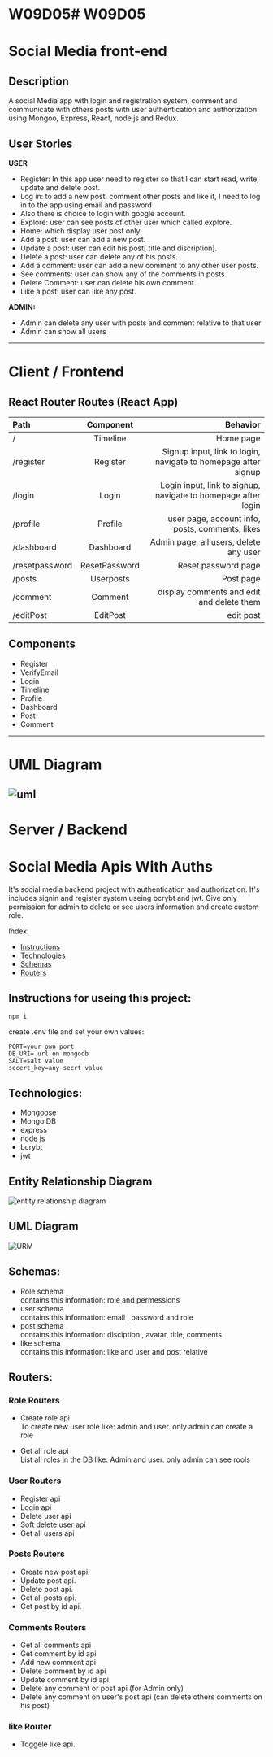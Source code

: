 # W09D05# W09D05
# Social Media front-end

## Description
A social Media app with login and registration  system, comment and communicate with others posts with user authentication and authorization using Mongoo, Express, React, node js and Redux.

## User Stories

**USER**
- Register: In this app user need to register so that I can start read, write, update and delete post.
- Log in: to add a new post, comment other posts and like it, I need to log in to the app using email and password
- Also there is choice to login with google account.
-  Explore: user can see posts of other user which called explore.
- Home: which display user post only.
- Add a post: user can add a new post.
- Update a post: user can edit his post[ title and discription].
- Delete a post: user can delete any of his posts.
- Add a comment: user can add a new comment to any other user posts.
- See comments: user can show any of the comments in posts.
- Delete Comment: user can delete his own comment.
- Like a post: user can like any post.

**ADMIN:**
- Admin can delete any user with posts and comment relative to that user
- Admin can show all users

---

# Client / Frontend

## React Router Routes (React App)

| Path         |      Component      |                                                       Behavior |
| :----------- | :-----------------: | -------------------------------------------------------------: |
| /            |     Timeline        |                                                      Home page |
| /register    |     Register        | Signup input, link to login, navigate to homepage after signup |
| /login       |     Login           |  Login input, link to signup, navigate to homepage after login |
| /profile     |     Profile         |                user page, account info, posts, comments, likes |
| /dashboard   |     Dashboard       |                         Admin page, all users, delete any user |
|/resetpassword|     ResetPassword   |                                            Reset password page |
| /posts       |     Userposts       |                                                      Post page |
| /comment     |     Comment         |                       display comments and edit and delete them|
| /editPost    |     EditPost        |                                                       edit post|
## Components

- Register
- VerifyEmail
- Login
- Timeline
- Profile
- Dashboard
- Post
- Comment


---

# UML Diagram

## ![uml](https://github.com/Suha-AlHumaid/W09D05/blob/main/uml.jpg)

# Server / Backend
# Social Media Apis With Auths
It's social media backend project with authentication and authorization. It's includes signin and register system useing bcrybt and jwt. Give only permission for admin to delete or see users information and create custom role.

ّIndex:
* [Instructions](#Instructions)
* [Technologies](#technologies)
* [Schemas](#Schemas)
* [Routers](#Routers)

## Instructions for useing this project:
```
npm i  
 ```
create .env file and set your own values:
```
PORT=your own port
DB_URI= url on mongodb
SALT=salt value
secert_key=any secrt value
```

## Technologies:
* Mongoose
* Mongo DB
* express
* node js
* bcrybt
* jwt


## Entity Relationship Diagram
![entity relationship diagram](https://github.com/Suha-AlHumaid/W08D04/blob/main/img/digram.jpg)

## UML Diagram
![URM ](https://github.com/Suha-AlHumaid/W08D03/blob/main/img/uml.jpg)

## Schemas:
 * Role schema
    <br>  contains this information: role and permessions
 * user schema
   <br>  contains this information: email , password and role
 * post schema
    <br> contains this information: disciption , avatar, title, comments
* like schema
    <br> contains this information: like and user and post relative 

 ## Routers:
### Role Routers

 * Create role api
      <br> To create new user role like: admin and user.
      only admin can create a role
      
 * Get all role api
      <br> List all roles in the DB like: Admin and user.
      only admin can see rools

        
 ### User Routers
   * Register api
   * Login api
   * Delete user api
   * Soft delete user api
   * Get all users api

          
          
 ### Posts Routers 
   * Create new post api.
   * Update post api.
   * Delete post api.
   * Get all posts api.
   * Get post by id api.

 ### Comments Routers
   * Get all comments api
   * Get comment by id api
   * Add new comment api
   * Delete comment by id api 
   * Update comment by id api 
   * Delete any comment or post api  (for Admin only)
   * Delete any comment on user's post api (can delete others comments on his post)

          
          
 ### like Router 
   * Toggele like api.

